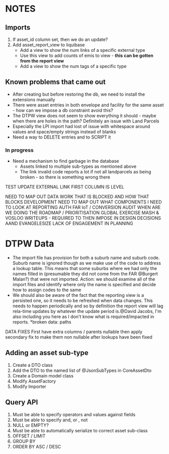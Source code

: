 NOTES
======

Imports
-------
 
 1. If asset_id column set, then we do an update?
 2. Add asset_report_view to liquibase
    * Add a view to show the num links of a specific external type
    * Use this view to add counts of emis to view - **this can be gotten from the report view**
    * Add a view to show the num tags of a specific type
 
 Known problems that came out
 ---------------------------- 
 
 * After creating but before restoring the db, we need to install the extensions manually
 * There were asset entries in both envelope and facility for the same asset - how can we impose a db constraint avoid this?   
 * The DTPW view does not seem to show everything it should - maybe when there are holes in the path? Definitely an issue with Land Parcels
 * Especially the LPI import had lost of issue with whitespace around values and space/empty strings instead of blanks
 * Need a way to DELETE entries and to SCRIPT it
 
 ### In progress
  * Need a mechanism to find garbage in the database
      * Assets linked to multiple sub-types as mentioned above
      * The link invalid code reports a lot if not all landparcels as being broken - so there is something wrong there      


TEST UPDATE EXTERNAL LINK
FIRST COLUMN IS LEVEL

NEED TO MAP OUT DATA WORK THAT IS BLOCKED AND HOW THAT BLOCKS DEVELOPMENT
NEED TO MAP OUT WHAT COMPONENTS I NEED TO LOOK AT
    REPORTING
    AUTH
    FAR
    IoT / CONVERSION
    AUDIT
WHEN ARE WE DOING THE ROADMAP / PRIORITISATION GLOBAL EXERCISE
MASH & VOSLOO WRITEUPS - REQUIRED TO THEN IMPOSE IN DESIGN DECISIONS AAND EVANGELESIZE
LACK OF ENGAGEMENT IN PLANNING

DTPW Data
==========


* The import file has provision for both a suburb name and suburb code. Suburb name is ignored though as we make use of the code to address a lookup table. This means that some suburbs where we had only the names filled in (presumable they did not come from the FAR @Burgert Malan?) that were not imported. Action: we should examine all of the import files and identify where only the name is specified and decide how to assign codes to the same
* We should also be aware of the fact that the reporting view is a persisted one, so it needs to be refreshed when data changes. This needs to happen periodically and so by definition the report view will lag rela-time updates by whatever the update period is.@David Jacobs, I'm also including you here as I don't know what is required/impacted in reports.
*broken data: paths



DATA FIXES
First have extra columns / parents nullable then apply secondary fix to make them non nullable after lookups have been fixed

Adding an asset sub-type
---------------------------
1. Create a DTO class
2. Add the DTO to the named list of @JsonSubTypes in CoreAssetDto
3. Create a Domain model class
4. Modify AssetFactory
5. Modify Importer

Query API
---------

1. Must be able to specify operators and values against fields
2. Must be able to specify and, or , not
3. NULL or EMPTY?
4. Must be able to automatically serialize to correct asset sub-class
5. OFFSET / LIMIT
6. GROUP BY 
7. ORDER BY ASC / DESC

 